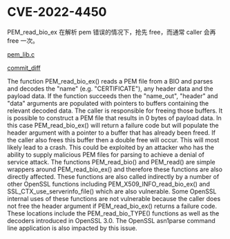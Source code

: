 # CVE-2022-4450

PEM_read_bio_ex 在解析 pem 错误的情况下，抢先 free，而通常 caller 会再 free 一次。

[pem_lib.c](https://github.com/openssl/openssl/blob/openssl-3.0.0/crypto/pem/pem_lib.c)

[commit_diff](https://git.openssl.org/gitweb/?p=openssl.git;a=commitdiff;h=bbcf509bd046b34cca19c766bbddc31683d0858b)

The function PEM_read_bio_ex() reads a PEM file from a BIO and parses and decodes the "name" (e.g. "CERTIFICATE"), any header data and the payload data. If the function succeeds then the "name_out", "header" and "data" arguments are populated with pointers to buffers containing the relevant decoded data. The caller is responsible for freeing those buffers. It is possible to construct a PEM file that results in 0 bytes of payload data. In this case PEM_read_bio_ex() will return a failure code but will populate the header argument with a pointer to a buffer that has already been freed. If the caller also frees this buffer then a double free will occur. This will most likely lead to a crash. This could be exploited by an attacker who has the ability to supply malicious PEM files for parsing to achieve a denial of service attack. The functions PEM_read_bio() and PEM_read() are simple wrappers around PEM_read_bio_ex() and therefore these functions are also directly affected. These functions are also called indirectly by a number of other OpenSSL functions including PEM_X509_INFO_read_bio_ex() and SSL_CTX_use_serverinfo_file() which are also vulnerable. Some OpenSSL internal uses of these functions are not vulnerable because the caller does not free the header argument if PEM_read_bio_ex() returns a failure code. These locations include the PEM_read_bio_TYPE() functions as well as the decoders introduced in OpenSSL 3.0. The OpenSSL asn1parse command line application is also impacted by this issue.
